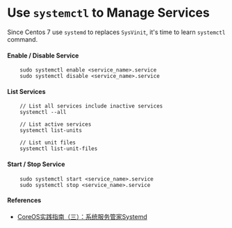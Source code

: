 # Use `systemctl` to Manage Services

Since Centos 7 use `systemd` to replaces `SysVinit`, it's time to learn `systemctl` command.

#### Enable / Disable Service

        sudo systemctl enable <service_name>.service
        sudo systemctl disable <service_name>.service

#### List Services

        // List all services include inactive services
        systemctl --all

        // List active services
        systemctl list-units

        // List unit files
        systemctl list-unit-files

#### Start / Stop Service

        sudo systemctl start <service_name>.service
        sudo systemctl stop <service_name>.service

#### References
* [CoreOS实践指南（三）：系统服务管家Systemd](http://www.csdn.net/article/2015-01-08/2823477/1)


